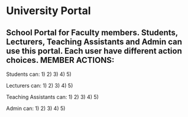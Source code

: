 # University Portal
School Portal for Faculty members. 
Students, Lecturers, Teaching Assistants and Admin can use this portal.
Each user have different action choices.
                            MEMBER ACTIONS:
-----------------------------------------------------------------------
Students can: 
1)
2)
3)
4)
5)

Lecturers can:
1)
2)
3)
4)
5)

Teaching Assistants can:
1)
2)
3)
4)
5)

Admin can:
1)
2)
3)
4)
5)
